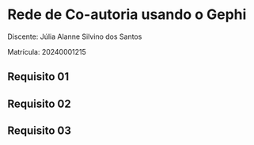 # Rede de Co-autoria usando o Gephi

Discente: Júlia Alanne Silvino dos Santos

Matrícula: 20240001215

## Requisito 01 
[](img/grafo.png)

## Requisito 02 
## Requisito 03
